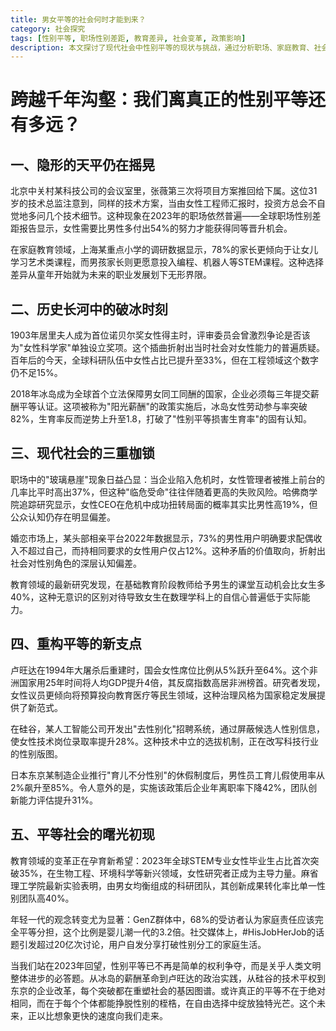 ```yaml
---
title: 男女平等的社会何时才能到来？
category: 社会探究
tags: [性别平等, 职场性别差距, 教育差异, 社会变革, 政策影响]
description: 本文探讨了现代社会中性别平等的现状与挑战，通过分析职场、家庭教育、社会观念等多个层面的数据和实例，揭示了当前性别平等进程中的障碍。文章不仅回顾了历史上推动性别平等的关键时刻，还展示了冰岛、卢旺达、硅谷等地在促进性别平等方面的成功实践。此外，文中提到的教育领域变革及年轻一代观念的转变，预示着性别平等的新曙光正在显现。适合关注性别平等议题、希望了解如何推动社会进步的人士阅读。真正的平等在于每个个体都能挣脱性别的桎梏，在自由选择中绽放独特光芒。
---
```

# 跨越千年沟壑：我们离真正的性别平等还有多远？

## 一、隐形的天平仍在摇晃
北京中关村某科技公司的会议室里，张薇第三次将项目方案推回给下属。这位31岁的技术总监注意到，同样的技术方案，当由女性工程师汇报时，投资方总会不自觉地多问几个技术细节。这种现象在2023年的职场依然普遍——全球职场性别差距报告显示，女性需要比男性多付出54%的努力才能获得同等晋升机会。

在家庭教育领域，上海某重点小学的调研数据显示，78%的家长更倾向于让女儿学习艺术类课程，而男孩家长则更愿意投入编程、机器人等STEM课程。这种选择差异从童年开始就为未来的职业发展划下无形界限。

## 二、历史长河中的破冰时刻
1903年居里夫人成为首位诺贝尔奖女性得主时，评审委员会曾激烈争论是否该为"女性科学家"单独设立奖项。这个插曲折射出当时社会对女性能力的普遍质疑。百年后的今天，全球科研队伍中女性占比已提升至33%，但在工程领域这个数字仍不足15%。

2018年冰岛成为全球首个立法保障男女同工同酬的国家，企业必须每三年提交薪酬平等认证。这项被称为"阳光薪酬"的政策实施后，冰岛女性劳动参与率突破82%，生育率反而逆势上升至1.8，打破了"性别平等损害生育率"的固有认知。

## 三、现代社会的三重枷锁
职场中的"玻璃悬崖"现象日益凸显：当企业陷入危机时，女性管理者被推上前台的几率比平时高出37%，但这种"临危受命"往往伴随着更高的失败风险。哈佛商学院追踪研究显示，女性CEO在危机中成功扭转局面的概率其实比男性高19%，但公众认知仍存在明显偏差。

婚恋市场上，某头部相亲平台2022年数据显示，73%的男性用户明确要求配偶收入不超过自己，而持相同要求的女性用户仅占12%。这种矛盾的价值取向，折射出社会对性别角色的深层认知偏差。

教育领域的最新研究发现，在基础教育阶段教师给予男生的课堂互动机会比女生多40%，这种无意识的区别对待导致女生在数理学科上的自信心普遍低于实际能力。

## 四、重构平等的新支点
卢旺达在1994年大屠杀后重建时，国会女性席位比例从5%跃升至64%。这个非洲国家用25年时间将人均GDP提升4倍，其反腐指数高居非洲榜首。研究者发现，女性议员更倾向将预算投向教育医疗等民生领域，这种治理风格为国家稳定发展提供了新范式。

在硅谷，某人工智能公司开发出"去性别化"招聘系统，通过屏蔽候选人性别信息，使女性技术岗位录取率提升28%。这种技术中立的选拔机制，正在改写科技行业的性别版图。

日本东京某制造企业推行"育儿不分性别"的休假制度后，男性员工育儿假使用率从2%飙升至85%。令人意外的是，实施该政策后企业年离职率下降42%，团队创新能力评估提升31%。

## 五、平等社会的曙光初现
教育领域的变革正在孕育新希望：2023年全球STEM专业女性毕业生占比首次突破35%，在生物工程、环境科学等新兴领域，女性研究者正成为主导力量。麻省理工学院最新实验表明，由男女均衡组成的科研团队，其创新成果转化率比单一性别团队高40%。

年轻一代的观念转变尤为显著：GenZ群体中，68%的受访者认为家庭责任应该完全平等分担，这个比例是婴儿潮一代的3.2倍。社交媒体上，#HisJobHerJob的话题引发超过20亿次讨论，用户自发分享打破性别分工的家庭生活。

当我们站在2023年回望，性别平等已不再是简单的权利争夺，而是关乎人类文明整体进步的必答题。从冰岛的薪酬革命到卢旺达的政治实践，从硅谷的技术平权到东京的企业改革，每个突破都在重塑社会的基因图谱。或许真正的平等不在于绝对相同，而在于每个个体都能挣脱性别的桎梏，在自由选择中绽放独特光芒。这个未来，正以比想象更快的速度向我们走来。
